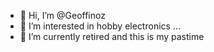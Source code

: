 - 👋 Hi, I’m @Geoffinoz
- 👀 I’m interested in hobby electronics ...
- 🌱 I’m currently retired and this is my pastime

<!---
Geoffinoz/Geoffinoz is a ✨ special ✨ repository because its `README.md` (this file) appears on your GitHub profile.
You can click the Preview link to take a look at your changes.
--->
